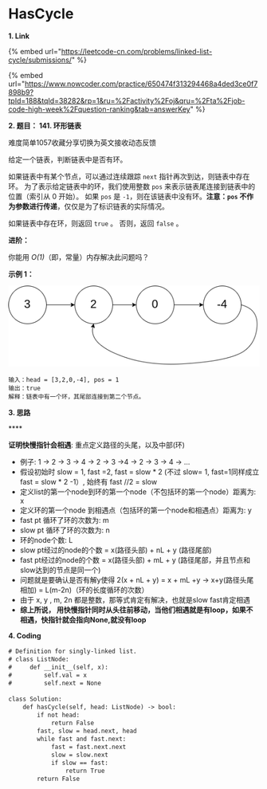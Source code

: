 # HasCycle

**1. Link**

{% embed url="https://leetcode-cn.com/problems/linked-list-cycle/submissions/" %}

{% embed url="https://www.nowcoder.com/practice/650474f313294468a4ded3ce0f7898b9?tpId=188&tqId=38282&rp=1&ru=%2Factivity%2Foj&qru=%2Fta%2Fjob-code-high-week%2Fquestion-ranking&tab=answerKey" %}

**2. 题目： 141. 环形链表**

难度简单1057收藏分享切换为英文接收动态反馈

给定一个链表，判断链表中是否有环。

如果链表中有某个节点，可以通过连续跟踪 `next` 指针再次到达，则链表中存在环。 为了表示给定链表中的环，我们使用整数 `pos` 来表示链表尾连接到链表中的位置（索引从 0 开始）。 如果 `pos` 是 `-1`，则在该链表中没有环。**注意：`pos` 不作为参数进行传递**，仅仅是为了标识链表的实际情况。

如果链表中存在环，则返回 `true` 。 否则，返回 `false` 。

**进阶：**

你能用 _O\(1\)_（即，常量）内存解决此问题吗？

**示例 1：**

![](../.gitbook/assets/image%20%287%29.png)

```text
输入：head = [3,2,0,-4], pos = 1
输出：true
解释：链表中有一个环，其尾部连接到第二个节点。
```

**3. 思路**

\*\*\*\*

 **证明快慢指针会相遇**: 重点定义路径的头尾，以及中部\(环\)

* 例子: 1 -&gt; 2 -&gt; 3 -&gt; 4 -&gt; 2 -&gt; 3 -&gt;4 -&gt; 2 -&gt; 3 -&gt; 4 -&gt; ...
* 假设初始时 slow = 1, fast =2, fast = slow \* 2 \(不过 slow= 1, fast=1同样成立 fast = slow \* 2 -1）, 始终有 fast //2 = slow
* 定义list的第一个node到环的第一个node（不包括环的第一个node）距离为: x
* 定义环的第一个node 到相遇点（包括环的第一个node和相遇点）距离为: y
* fast pt 循环了环的次数为: m
* slow pt 循环了环的次数为: n
* 环的node个数: L
* slow pt经过的node的个数 = x\(路径头部\) + nL + y \(路径尾部\)
* fast pt经过的node的个数 = x\(路径头部\) + mL + y \(路径尾部，并且节点和slow达到的节点是同一个\)
* 问题就是要确认是否有解y使得 2\(x + nL + y\) = x + mL +y -&gt; x+y\(路径头尾相加\) = L\(m-2n\)（环的长度循环的次数）
* 由于 x, y , m, 2n 都是整数，那等式肯定有解决，也就是slow fast肯定相遇
* **综上所说， 用快慢指针同时从头往前移动，当他们相遇就是有loop，如果不相遇，快指针就会指向None,就没有loop**

**4. Coding**

```text
# Definition for singly-linked list.
# class ListNode:
#     def __init__(self, x):
#         self.val = x
#         self.next = None

class Solution:
    def hasCycle(self, head: ListNode) -> bool:
        if not head:
            return False
        fast, slow = head.next, head
        while fast and fast.next:
            fast = fast.next.next
            slow = slow.next
            if slow == fast:
                return True
        return False
```







